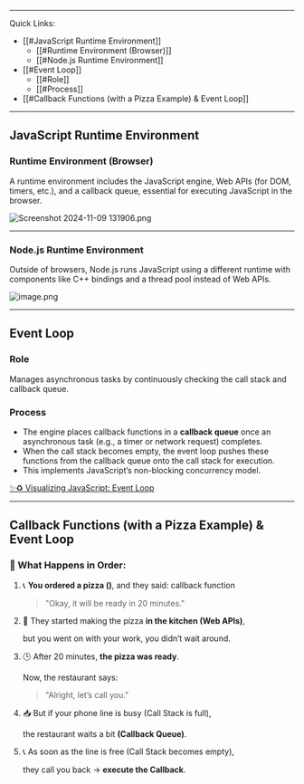 
---
Quick Links:

- [[#JavaScript Runtime Environment]]
  - [[#Runtime Environment (Browser)]]
  - [[#Node.js Runtime Environment]]
- [[#Event Loop]]
  - [[#Role]]
  - [[#Process]]
- [[#Callback Functions (with a Pizza Example) & Event Loop]]

---
## JavaScript Runtime Environment

### Runtime Environment (Browser)

A runtime environment includes the JavaScript engine, Web APIs (for DOM, timers, etc.), and a callback queue, essential for executing JavaScript in the browser.

![Screenshot 2024-11-09 131906.png](https://prod-files-secure.s3.us-west-2.amazonaws.com/5cefd5f8-1137-4451-8689-bc393362ca2c/175213f7-6236-4e72-b374-aa52ad32cb13/Screenshot_2024-11-09_131906.png)

---

### Node.js Runtime Environment

Outside of browsers, Node.js runs JavaScript using a different runtime with components like C++ bindings and a thread pool instead of Web APIs.

![image.png](attachment:335612b3-0272-44fb-9397-07cd353499c8:image.png)

---

## Event Loop

### Role

Manages asynchronous tasks by continuously checking the call stack and callback queue.

### Process

- The engine places callback functions in a **callback queue** once an asynchronous task (e.g., a timer or network request) completes.
- When the call stack becomes empty, the event loop pushes these functions from the callback queue onto the call stack for execution.
- This implements JavaScript’s non-blocking concurrency model.

[✨♻️ Visualizing JavaScript: Event Loop](https://medium.com/@masterrajpatel/%EF%B8%8F-visualizing-javascript-event-loop-5d5e00ddbde0)

---

## Callback Functions (with a Pizza Example) & Event Loop

### 🧠 What Happens in Order:

1. 📞 **You ordered a pizza ()**, and they said: callback function

    > "Okay, it will be ready in 20 minutes."
    
2. 🍳 They started making the pizza **in the kitchen (Web APIs)**,  
   
   but you went on with your work, you didn’t wait around.

3. 🕒 After 20 minutes, **the pizza was ready**.  
   
   Now, the restaurant says:  
   
   > "Alright, let’s call you."

4. 📥 But if your phone line is busy (Call Stack is full),  
   
   the restaurant waits a bit **(Callback Queue)**.

5. 📞 As soon as the line is free (Call Stack becomes empty),  
   
   they call you back → **execute the Callback**.
